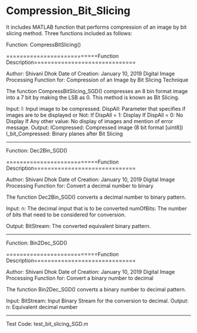 # Compression_Bit_Slicing
It includes MATLAB function that performs compression of an image by bit slicing method.
Three functions included as follows:

Function: CompressBitSlicing()

===========================Function Description==============================

Author: Shivani Dhok
Date of Creation: January 10, 2019
Digital Image Processing
Function for: Compression of an Image by Bit Slicing Technique
 
The function CompressBitSlicing_SGD() compresses an 8 bin format image into a 7 bit by making the LSB as 0. This method is known as Bit Slicing.
 
Input: 
    I: Input image to be compressed.
    DispAll: Parameter that specifies if images are to be displayed or Not:
                    If DispAll = 1: Display
                    If DispAll = 0: No Display
                    If Any other value: No display of images and mention of error message.
Output:
    ICompressed: Compressed image (8 bit format [uint8])
    I_bit_Compressed: Binary planes after Bit Slicing

-------------------------------------------------------------------------------------
  
Function: Dec2Bin_SGD()

===========================Function Description==============================

Author: Shivani Dhok
Date of Creation: January 10, 2019
Digital Image Processing
Function for: Convert a decimal number to binary

The function Dec2Bin_SGD() converts a decimal number to binary pattern.
 
Input: 
    n: The decimal imput that is to be converted
    numOfBits: The number of bits that need to be considered for conversion.

Output:
    BitStream: The converted equivalent binary pattern.
    
    
-------------------------------------------------------------------------------------

Function: Bin2Dec_SGD()

===========================Function Description==============================

Author: Shivani Dhok
Date of Creation: January 10, 2019
Digital Image Processing
Function for: Convert a binary number to decimal
 
The function Bin2Dec_SGD() converts a binary number to decimal pattern.
 
Input: 
    BitStream: Input Binary Stream for the conversion to decimal. 
Output:
    n: Equivalent decimal number
    
--------------------------------------------------------------------------------------

Test Code: test_bit_slicing_SGD.m
